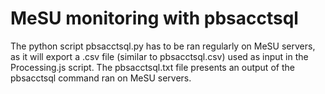 # MeSU monitoring with pbsacctsql

The python script pbsacctsql.py has to be ran regularly on MeSU servers, as it
will export a .csv file (similar to pbsacctsql.csv) used as input in the
Processing.js script.
The pbsacctsql.txt file presents an output of the pbsacctsql command ran on
MeSU servers.
